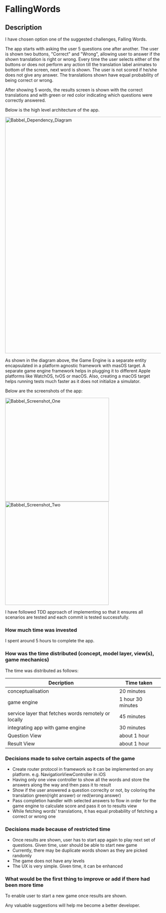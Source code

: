 # FallingWords

## Description

I have chosen option one of the suggested challenges, Falling Words.

The app starts with asking the user 5 questions one after another. The user is shown two buttons, "Correct" and "Wrong", 
allowing user to answer if the shown translation is right or wrong. Every time the user selects either of the buttons or does
not perform any action till the translation label animates to bottom of the screen, next word is shown. The user is not scored
if he/she does not give any answer. The translations shown have equal probability of being correct or wrong.

After showing 5 words, the results screen is shown with the correct translations and with green or red color indicating which
questions were correctly answered.

Below is the high level architecture of the app.

<img width="766" alt="Babbel_Dependency_Diagram" src="https://user-images.githubusercontent.com/6704803/68544121-18a08a80-03c0-11ea-9cbf-2cd39c47faaf.png">


As shown in the diagram above, the Game Engine is a separate entity encapsulated in a platform agnostic framework with masOS
target. 
A separate game engine framework helps in plugging it to different Apple platforms like WatchOS, tvOS or macOS. Also, creating
a macOS target helps running tests much faster as it does not initialize a simulator.

Below are the screenshots of the app:

<img width="336" alt="Babbel_Screenshot_One" src="https://user-images.githubusercontent.com/6704803/68544325-44bd0b00-03c2-11ea-8089-1cce85ec8de5.png">  <img width="335" alt="Babbel_Screenshot_Two" src="https://user-images.githubusercontent.com/6704803/68544328-50a8cd00-03c2-11ea-9b64-b2aee567e72f.png">

I have followed TDD approach of implementing so that it ensures all scenarios are tested and each commit is tested successfully.

### How much time was invested

I spent around 5 hours to complete the app.

### How was the time distributed (concept, model layer, view(s), game mechanics)

The time was distributed as follows:

| Decription | Time taken |
| --- | --- |
| conceptualisation | 20 minutes |
| game engine | 1 hour 30 minutes |
| service layer that fetches words remotely or locally | 45 minutes |
| integrating app with game engine | 30 minutes |
| Question View | about 1 hour |
| Result View | about 1 hour |

### Decisions made to solve certain aspects of the game

- Create router protocol in framework so it can be implemented on any platform. e.g. NavigationViewController in iOS
- Having only one view controller to show all the words and store the answers along the way and then pass it to result
- Show if the user answered a question correclty or not, by coloring the translation green(right answer) or red(wrong answer)
- Pass completion handler with selected answers to flow in order for the game engine to calculate score and pass it on to
  results view
- While fetching words' translations, it has equal probability of fetching a correct or wrong one 
  
### Decisions made because of restricted time

- Once results are shown, user has to start app again to play next set of questions. Given time, user should be able to start
  new game
- Currently, there may be duplicate words shown as they are picked randomly
- The game does not have any levels
- The UX is very simple. Given time, it can be enhanced

### What would be the first thing to improve or add if there had been more time

To enable user to start a new game once results are shown.



Any valuable suggestions will help me become a better developer. 












